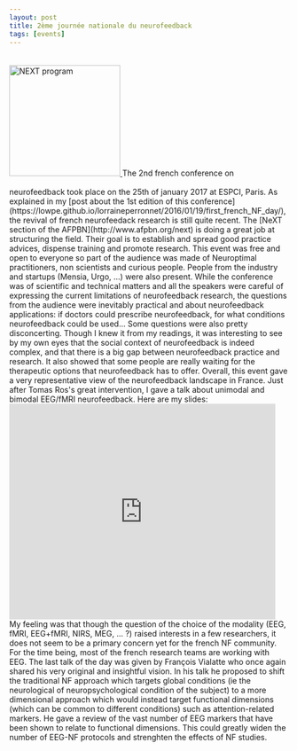 ```yaml
---
layout: post
title: 2ème journée nationale du neurofeedback
tags: [events]
---
```

<a href="{{ site.url}}/lorraineperronnet/public/download/final-programme-en.pdf">
<img border="0" alt="NEXT program" src="/lorraineperronnet/public/img/next.png" width="200" style="margin:20px auto 20px auto">
</a>
The 2nd french conference on neurofeedback took place on the 25th of january 2017 at ESPCI, Paris. As explained in my [post about the 1st edition of this conference](https://lowpe.github.io/lorraineperronnet/2016/01/19/first_french_NF_day/), the revival of french neurofeedack research is still quite recent. The [NeXT section of the AFPBN](http://www.afpbn.org/next) is doing a great job at structuring the field. Their goal is to establish and spread good practice advices, dispense training and promote research. This event was free and open to everyone so part of the audience was made of Neuroptimal practitioners, non scientists and curious people. People from the industry and startups (Mensia, Urgo, ...) were also present. While the conference was of scientific and technical matters and all the speakers were careful of expressing the current limitations of neurofeedback research, the questions from the audience were inevitably practical and about neurofeedback applications: if doctors could prescribe neurofeedback, for what conditions neurofeedback could be used... Some questions were also pretty disconcerting. Though I knew it from my readings, it was interesting to see by my own eyes that the social context of neurofeedback is indeed complex, and that there is a big gap between neurofeedback practice and research. It also showed that some people are really waiting for the therapeutic options that neurofeedback has to offer. Overall, this event gave a very representative view of the neurofeedback landscape in France.
Just after Tomas Ros's great intervention, I gave a talk about unimodal and bimodal EEG/fMRI neurofeedback. 
Here are my slides:
<iframe src="https://docs.google.com/presentation/d/1xp_1DW4uMHF6w2vC1PLcN2_6FnSWOxjY6NFLxaHV5gA/embed?start=false&loop=false&delayms=3000" frameborder="0" width="480" height="389" allowfullscreen="true" mozallowfullscreen="true" webkitallowfullscreen="true"></iframe>
My feeling was that though the question of the choice of the modality (EEG, fMRI, EEG+fMRI, NIRS, MEG, ... ?) raised interests in a few researchers, it does not seem to be a primary concern yet for the french NF community. For the time being, most of the french research teams are working with EEG. The last talk of the day was given by François Vialatte who once again shared his very original and insightful vision. In his talk he proposed to shift the traditional NF approach which targets global conditions (ie the neurological of neuropsychological condition of the subject) to a more dimensional approach which would instead target functional dimensions (which can be common to different conditions) such as attention-related markers. He gave a review of the vast number of EEG markers that have been shown to relate to functional dimensions. This could greatly widen the number of EEG-NF protocols and strenghten the effects of NF studies. 

